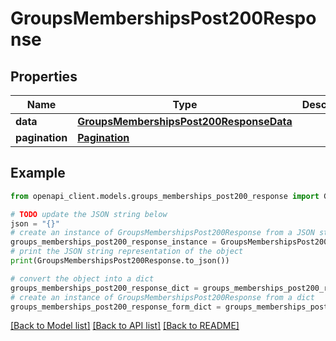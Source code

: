 # GroupsMembershipsPost200Response


## Properties

Name | Type | Description | Notes
------------ | ------------- | ------------- | -------------
**data** | [**GroupsMembershipsPost200ResponseData**](GroupsMembershipsPost200ResponseData.md) |  | [optional] 
**pagination** | [**Pagination**](Pagination.md) |  | [optional] 

## Example

```python
from openapi_client.models.groups_memberships_post200_response import GroupsMembershipsPost200Response

# TODO update the JSON string below
json = "{}"
# create an instance of GroupsMembershipsPost200Response from a JSON string
groups_memberships_post200_response_instance = GroupsMembershipsPost200Response.from_json(json)
# print the JSON string representation of the object
print(GroupsMembershipsPost200Response.to_json())

# convert the object into a dict
groups_memberships_post200_response_dict = groups_memberships_post200_response_instance.to_dict()
# create an instance of GroupsMembershipsPost200Response from a dict
groups_memberships_post200_response_form_dict = groups_memberships_post200_response.from_dict(groups_memberships_post200_response_dict)
```
[[Back to Model list]](../README.md#documentation-for-models) [[Back to API list]](../README.md#documentation-for-api-endpoints) [[Back to README]](../README.md)


